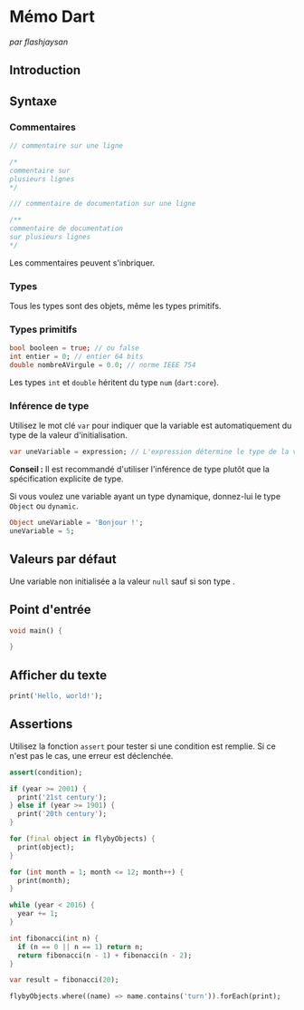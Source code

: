 # Mémo Dart

*par flashjaysan*

## Introduction

 

## Syntaxe

### Commentaires

```dart
// commentaire sur une ligne

/*
commentaire sur
plusieurs lignes
*/

/// commentaire de documentation sur une ligne

/**
commentaire de documentation
sur plusieurs lignes
*/
```

Les commentaires peuvent s'inbriquer.

### Types

Tous les types sont des objets, même les types primitifs.

### Types primitifs

```dart
bool booleen = true; // ou false
int entier = 0; // entier 64 bits
double nombreAVirgule = 0.0; // norme IEEE 754
```

Les types `int` et `double` héritent du type `num` (`dart:core`).

### Inférence de type

Utilisez le mot clé `var` pour indiquer que la variable est automatiquement du type de la valeur d'initialisation.

```dart
var uneVariable = expression; // L'expression détermine le type de la variable
```

**Conseil :** Il est recommandé d'utiliser l'inférence de type plutôt que la spécification explicite de type.

Si vous voulez une variable ayant un type dynamique, donnez-lui le type `Object` ou `dynamic`.

```dart
Object uneVariable = 'Bonjour !';
uneVariable = 5;
```

## Valeurs par défaut

Une variable non initialisée a la valeur `null` sauf si son type .

## Point d'entrée

```dart
void main() {

}
```

## Afficher du texte

```dart
print('Hello, world!');
```

## Assertions

Utilisez la fonction `assert` pour tester si une condition est remplie. Si ce n'est pas le cas, une erreur est déclenchée.

```dart
assert(condition);
```

```dart
if (year >= 2001) {
  print('21st century');
} else if (year >= 1901) {
  print('20th century');
}

for (final object in flybyObjects) {
  print(object);
}

for (int month = 1; month <= 12; month++) {
  print(month);
}

while (year < 2016) {
  year += 1;
}

int fibonacci(int n) {
  if (n == 0 || n == 1) return n;
  return fibonacci(n - 1) + fibonacci(n - 2);
}

var result = fibonacci(20);

flybyObjects.where((name) => name.contains('turn')).forEach(print);
```



